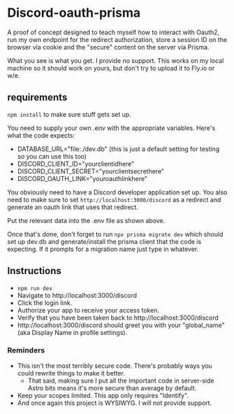 # Discord-oauth-prisma

A proof of concept designed to teach myself how to interact with Oauth2, run my own endpoint for the redirect authorization, store a session ID on the browser via cookie and the "secure" content on the server via Prisma.

What you see is what you get.  I provide no support.  This works on my local machine so it should work on yours, but don't try to upload it to Fly.io or w/e.

## requirements

`npm install` to make sure stuff gets set up.

You need to supply your own .env with the appropriate variables.  Here's what the code expects:
* DATABASE_URL="file:./dev.db" (this is just a default setting for testing so you can use this too)
* DISCORD_CLIENT_ID="yourclientidhere"
* DISCORD_CLIENT_SECRET="yourclientsecrethere"
* DISCORD_OAUTH_LINK="youroauthlinkhere"

You obviously need to have a Discord developer application set up.  You also need to make sure to set `http://localhost:3000/discord` as a redirect and generate an oauth link that uses that redirect.

Put the relevant data into the .env file as shown above.

Once that's done, don't forget to run `npx prisma migrate dev` which should set up dev.db and generate/install the prisma client that the code is expecting.  If it prompts for a migration name just type in whatever.

## Instructions

* `npm run dev`
* Navigate to http://localhost:3000/discord
* Click the login link.
* Authorize your app to receive your access token.
* Verify that you have been taken back to http://localhost:3000/discord
* http://localhost:3000/discord should greet you with your "global_name" (aka Display Name in profile settings).

### Reminders

* This isn't the most terribly secure code.  There's probably ways you could rewrite things to make it better.
    * That said, making sure I put all the important code in server-side Astro bits means it's more secure than average by default.
* Keep your scopes limited.  This app only requires "Identify".
* And once again this project is WYSIWYG.  I will not provide support.